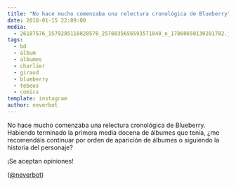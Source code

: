 ```yaml
---
title: "No hace mucho comenzaba una relectura cronológica de Blueberry"
date: 2018-01-15 22:09:00
media: 
  - 26187576_1579285118828578_2576035656593571840_n_17860650130201782.jpg
tags: 
  - bd
  - album
  - albumes
  - charlier
  - giraud
  - blueberry
  - tebeos
  - comics
template: instagram
author: neverbot
---
```


No hace mucho comenzaba una relectura cronológica de Blueberry. Habiendo terminado la primera media docena de álbumes que tenía, ¿me recomendáis continuar por orden de aparición de álbumes o siguiendo la historia del personaje?

¡Se aceptan opiniones!

([@neverbot](https://instagram.com/neverbot))
